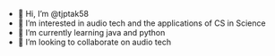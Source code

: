 - 👋 Hi, I’m @tjptak58
- 👀 I’m interested in audio tech and the applications of CS in Science
- 🌱 I’m currently learning java and python
- 💞️ I’m looking to collaborate on audio tech

<!---
tjptak58/tjptak58 is a ✨ special ✨ repository because its `README.md` (this file) appears on your GitHub profile.
You can click the Preview link to take a look at your changes.
--->
